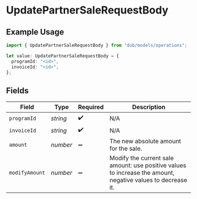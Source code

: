 # UpdatePartnerSaleRequestBody

## Example Usage

```typescript
import { UpdatePartnerSaleRequestBody } from "dub/models/operations";

let value: UpdatePartnerSaleRequestBody = {
  programId: "<id>",
  invoiceId: "<id>",
};
```

## Fields

| Field                                                                                                       | Type                                                                                                        | Required                                                                                                    | Description                                                                                                 |
| ----------------------------------------------------------------------------------------------------------- | ----------------------------------------------------------------------------------------------------------- | ----------------------------------------------------------------------------------------------------------- | ----------------------------------------------------------------------------------------------------------- |
| `programId`                                                                                                 | *string*                                                                                                    | :heavy_check_mark:                                                                                          | N/A                                                                                                         |
| `invoiceId`                                                                                                 | *string*                                                                                                    | :heavy_check_mark:                                                                                          | N/A                                                                                                         |
| `amount`                                                                                                    | *number*                                                                                                    | :heavy_minus_sign:                                                                                          | The new absolute amount for the sale.                                                                       |
| `modifyAmount`                                                                                              | *number*                                                                                                    | :heavy_minus_sign:                                                                                          | Modify the current sale amount: use positive values to increase the amount, negative values to decrease it. |